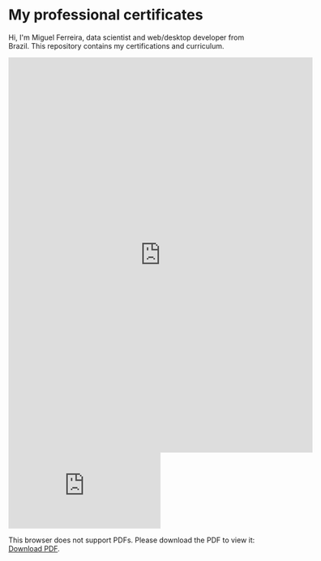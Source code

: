 # My professional certificates

Hi, I'm Miguel Ferreira, data scientist and web/desktop developer from Brazil. This repository contains my certifications and curriculum.
<iframe src="https://github.com/miguelrferreiraf/certificates/blob/c52a1a0589cb65485fcc3fed90c773937301e83f/Data_Scientist_Developer(en-original).pdf" width="600" height="780" style="border: none;"></iframe>


<object data="https://github.com/miguelrferreiraf/certificates/blob/c52a1a0589cb65485fcc3fed90c773937301e83f/Data_Scientist_Developer(en-original).pdf" type="application/pdf" width="700px" height="700px">
    <embed src="https://github.com/miguelrferreiraf/certificates/blob/c52a1a0589cb65485fcc3fed90c773937301e83f/Data_Scientist_Developer(en-original).pdf">
        <p>This browser does not support PDFs. Please download the PDF to view it: <a href="http://yoursite.com/the.pdf">Download PDF</a>.</p>
    </embed>
</object>


